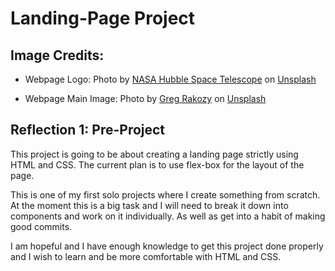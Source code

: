 # **Landing-Page Project**

## Image Credits:
- Webpage Logo: Photo by <a href="https://unsplash.com/@hubblespacetelescope?utm_content=creditCopyText&utm_medium=referral&utm_source=unsplash">NASA Hubble Space Telescope</a> on <a href="https://unsplash.com/photos/a-very-large-blue-ring-in-the-middle-of-the-sky-O2vBAR4uPzA?utm_content=creditCopyText&utm_medium=referral&utm_source=unsplash">Unsplash</a>


- Webpage Main Image:  Photo by <a href="https://unsplash.com/@grakozy?utm_content=creditCopyText&utm_medium=referral&utm_source=unsplash">Greg Rakozy</a> on <a href="https://unsplash.com/photos/silhouette-photography-of-person-oMpAz-DN-9I?utm_content=creditCopyText&utm_medium=referral&utm_source=unsplash">Unsplash</a>
  

## Reflection 1: Pre-Project
This project is going to be about creating a landing page strictly using HTML and CSS. The current plan is to use flex-box for the layout of the page. 

This is one of my first solo projects where I create something from scratch. At the moment this is a big task and I will need to break it down into components and work on it individually. As well as get into a habit of making good commits. 

I am hopeful and I have enough knowledge to get this project done properly and I wish to learn and be more comfortable with HTML and CSS. 
